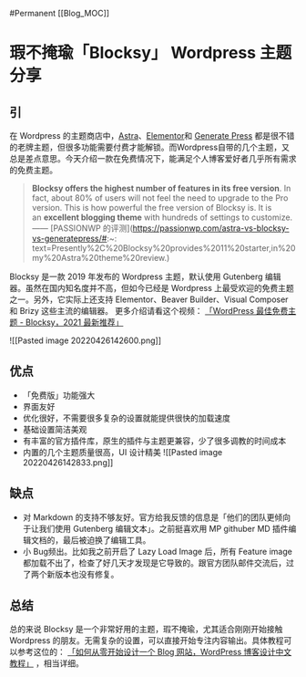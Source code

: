 #Permanent
[[Blog_MOC]] 
#  瑕不掩瑜「Blocksy」 Wordpress 主题分享

## 引
在 Wordpress 的主题商店中，[Astra](https://zyc420.com/to/astra "Astra主题")、[Elementor](https://zyc420.com/to/elementor "Elementor")和 [Generate Press](https://zyc420.com/to/generatepress "GeneratePress主题") 都是很不错的老牌主题，但很多功能需要付费才能解锁。而Wordpress自带的几个主题，又总是差点意思。今天介绍一款在免费情况下，能满足个人博客爱好者几乎所有需求的免费主题。

> **Blocksy offers the highest number of features in its free version**. In fact, about 80% of users will not feel the need to upgrade to the Pro version. This is how powerful the free version of Blocksy is. It is an **excellent blogging theme** with hundreds of settings to customize.
> —— [PASSIONWP 的评测](https://passionwp.com/astra-vs-blocksy-vs-generatepress/#:~: text=Presently%2C%20Blocksy%20provides%2011%20starter,in%20my%20Astra%20theme%20review.)

Blocksy 是一款 2019 年发布的 Wordpress 主题，默认使用 Gutenberg 编辑器。虽然在国内知名度并不高，但如今已经是 Wordpress 上最受欢迎的免费主题之一。另外，它实际上还支持 Elementor、Beaver Builder、Visual Composer 和 Brizy 这些主流的编辑器。
更多介绍请看这个视频： [「WordPress 最佳免费主题 - Blocksy，2021 最新推荐」](https://www.bilibili.com/video/BV1rX4y1K7yP)

![[Pasted image 20220426142600.png]]

## 优点
- 「免费版」功能强大
- 界面友好
- 优化很好，不需要很多复杂的设置就能提供很快的加载速度
- 基础设置简洁美观
- 有丰富的官方插件库，原生的插件与主题更兼容，少了很多调教的时间成本
- 内置的几个主题质量很高，UI 设计精美
![[Pasted image 20220426142833.png]]
## 缺点
- 对 Markdown 的支持不够友好。官方给我反馈的信息是「他们的团队更倾向于让我们使用 Gutenberg 编辑文本」。之前挺喜欢用 MP githuber MD 插件编辑文档的，最后被迫换了编辑工具。
- 小 Bug频出。比如我之前开启了 Lazy Load Image 后，所有 Feature image 都加载不出了，检查了好几天才发现是它导致的。跟官方团队邮件交流后，过了两个新版本也没有修复。

## 总结

总的来说 Blocksy 是一个非常好用的主题，瑕不掩瑜，尤其适合刚刚开始接触 Wordpress 的朋友。无需复杂的设置，可以直接开始专注内容输出。具体教程可以参考这位的： [「如何从零开始设计一个 Blog 网站，WordPress 博客设计中文教程」](https://www.bilibili.com/video/BV1yt4y1z7qg) ，相当详细。
